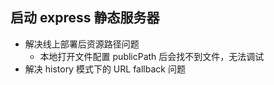## 启动 express 静态服务器

- 解决线上部署后资源路径问题
  - 本地打开文件配置 publicPath 后会找不到文件，无法调试
- 解决 history 模式下的 URL fallback 问题